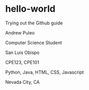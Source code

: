 # hello-world
Trying out the Github guide

Andrew Puleo

Computer Science Student

San Luis Obispo

CPE123, CPE101

Python, Java, HTML, CSS, Javascript

Nevada City, CA
